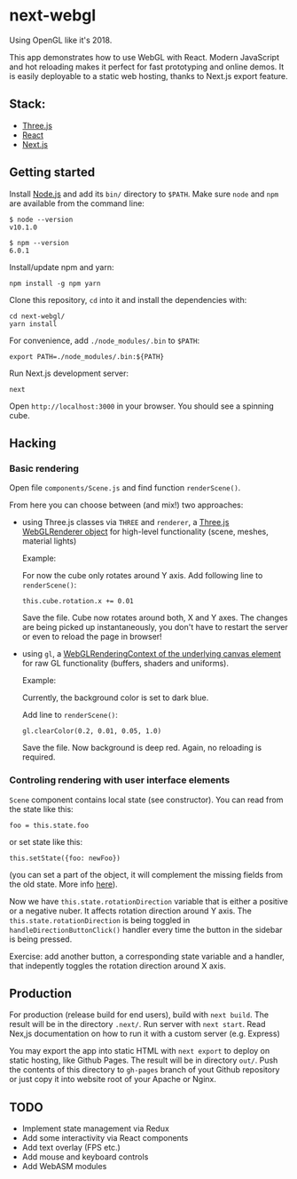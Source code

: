 # next-webgl

Using OpenGL like it's 2018.

This app demonstrates how to use WebGL with React.
Modern JavaScript and hot reloading makes it perfect for fast prototyping and online demos.
It is easily deployable to a static web hosting, thanks to Next.js export feature.

## Stack:

 - [Three.js](https://threejs.org/)
 - [React](https://reactjs.org/)
 - [Next.js](https://github.com/zeit/next.js/)


## Getting started

Install [Node.js](https://nodejs.org/en/download/) and add its `bin/` directory to `$PATH`.
Make sure `node` and `npm` are available from the command line:

```
$ node --version
v10.1.0

$ npm --version
6.0.1
```

Install/update npm and yarn:

```
npm install -g npm yarn
```

Clone this repository, `cd` into it and install the dependencies with: 

```
cd next-webgl/
yarn install
```

For convenience, add `./node_modules/.bin` to `$PATH`:

```
export PATH=./node_modules/.bin:${PATH}
```

Run Next.js development server:

```
next
```

Open `http://localhost:3000` in your browser. You should see a spinning cube.


## Hacking

### Basic rendering

Open file `components/Scene.js` and find function `renderScene()`.

From here you can choose between (and mix!) two approaches:
 
 - using Three.js classes via `THREE` and `renderer`, a [Three.js WebGLRenderer object](https://threejs.org/docs/#api/renderers/WebGLRenderer) for
 high-level functionality (scene, meshes, material lights)

    Example: 
    
    For now the cube only rotates around Y axis.
    Add following line to `renderScene()`:

    ```
    this.cube.rotation.x += 0.01
    ```

    Save the file. Cube now rotates around both, X and Y axes. 
    The changes are being picked up instantaneously, you don't have to restart 
    the server or even to reload the page in browser!


 - using `gl`, a [WebGLRenderingContext of the underlying canvas element](https://developer.mozilla.org/en-US/docs/Web/API/WebGLRenderingContext)
 for raw GL functionality (buffers, shaders and uniforms). 

    Example: 
    
    Currently, the background color is set to dark blue.
    
    Add line to `renderScene()`:
    
    ```
    gl.clearColor(0.2, 0.01, 0.05, 1.0)
    ```

    Save the file. Now background is deep red. Again, no reloading is required.


### Controling rendering with user interface elements

`Scene` component contains local state (see constructor). You can read from the state like this:

```foo = this.state.foo``` 

or set state like this:

```this.setState({foo: newFoo})```

(you can set a part of the object, it will complement the missing fields from the old state. More info [here](https://reactjs.org/docs/state-and-lifecycle.html#adding-local-state-to-a-class)).

Now we have `this.state.rotationDirection` variable that is either a positive or a negative nuber. It affects rotation direction around Y axis. The `this.state.rotationDirection` is being toggled in `handleDirectionButtonClick()` handler every time the button in the sidebar is being pressed.

Exercise: add another button, a corresponding state variable and a handler, that indepently toggles the rotation direction around X axis.


## Production

For production (release build for end users), build with `next build`. The result will be in the directory `.next/`.
Run server with `next start`. Read Nex,js documentation on how to run it with a custom server (e.g. Express)

You may export the app into static HTML with `next export` to deploy on static hosting, 
like Github Pages. The result will be in directory `out/`. Push the contents of this 
directory to `gh-pages` branch of yout Github repository or just copy it into website root of your Apache or Nginx.


## TODO

 - Implement state management via Redux
 - Add some interactivity via React components
 - Add text overlay (FPS etc.)
 - Add mouse and keyboard controls
 - Add WebASM modules
